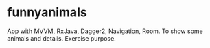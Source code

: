 # funnyanimals
 App with MVVM, RxJava, Dagger2, Navigation, Room. To show some animals and details. Exercise purpose.
